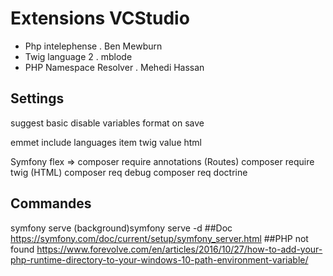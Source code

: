 # Extensions VCStudio

- Php intelephense . Ben Mewburn
- Twig language 2 . mblode
- PHP Namespace Resolver . Mehedi Hassan

## Settings
suggest basic disable variables
format on save

emmet include languages
item twig value html

Symfony flex => composer require annotations (Routes)
                composer require twig (HTML)
                composer req debug
                composer req doctrine
## Commandes
symfony serve
(background)symfony serve -d
##Doc
https://symfony.com/doc/current/setup/symfony_server.html
##PHP not found
https://www.forevolve.com/en/articles/2016/10/27/how-to-add-your-php-runtime-directory-to-your-windows-10-path-environment-variable/

